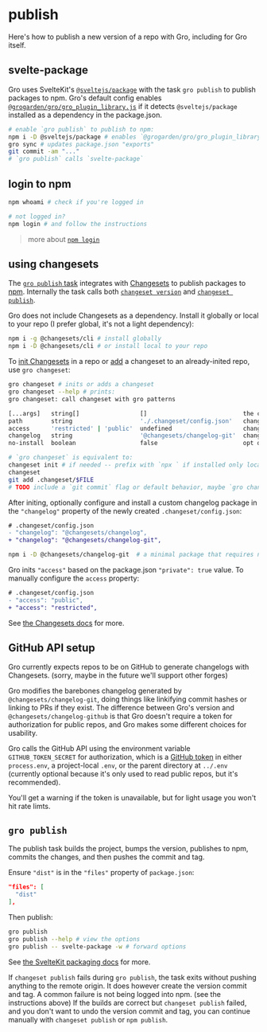 # publish

Here's how to publish a new version of a repo with Gro, including for Gro itself.

## svelte-package

Gro uses SvelteKit's [`@sveltejs/package`](https://kit.svelte.dev/docs/packaging)
with the task `gro publish` to publish packages to npm.
Gro's default config enables [`@grogarden/gro/gro_plugin_library.js`](../gro_plugin_library.ts)
if it detects `@sveltejs/package` installed as a dependency in the package.json.

```bash
# enable `gro publish` to publish to npm:
npm i -D @sveltejs/package # enables `@grogarden/gro/gro_plugin_library.js`
gro sync # updates package.json "exports"
git commit -am "..."
# `gro publish` calls `svelte-package`
```

## login to npm

```bash
npm whoami # check if you're logged in

# not logged in?
npm login # and follow the instructions
```

> more about [`npm login`](https://docs.npmjs.com/v6/commands/npm-adduser)

## using changesets

The [`gro publish` task](https://github.com/grogarden/gro/blob/main/src/lib/publish.task.ts)
integrates with [Changesets](https://github.com/changesets/changesets)
to publish packages to [npm](https://npmjs.com/). Internally the task calls both
[`changeset version`](https://github.com/changesets/changesets/blob/main/packages/README.md#version)
and
[`changeset publish`](https://github.com/changesets/changesets/blob/main/packages/README.md#publish).

Gro does not include Changesets as a dependency.
Install it globally or local to your repo
(I prefer global, it's not a light dependency):

```bash
npm i -g @changesets/cli # install globally
npm i -D @changesets/cli # or install local to your repo
```

To [init Changesets](https://github.com/changesets/changesets/blob/main/packages/README.md#init)
in a repo or [add](https://github.com/changesets/changesets/blob/main/packages/README.md#add)
a changeset to an already-inited repo, use `gro changeset`:

```bash
gro changeset # inits or adds a changeset
gro changeset --help # prints:
gro changeset: call changeset with gro patterns

[...args]   string[]                 []                           the commands to pass to changeset
path        string                   './.changeset/config.json'   changeset config file path
access      'restricted' | 'public'  undefined                    changeset 'access' config value, the default depends on package.json#private
changelog   string                   '@changesets/changelog-git'  changeset "changelog" config value
no-install  boolean                  false                        opt out of npm installing the changelog package

# `gro changeset` is equivalent to:
changeset init # if needed -- prefix with `npx ` if installed only locally
changeset
git add .changeset/$FILE
# TODO include a `git commit` flag or default behavior, maybe `gro changeset "message"`
```

After initing, optionally configure and install a custom changelog package
in the `"changelog"` property of the newly created `.changeset/config.json`:

```diff
# .changeset/config.json
- "changelog": "@changesets/changelog",
+ "changelog": "@changesets/changelog-git",
```

```bash
npm i -D @changesets/changelog-git  # a minimal package that requires no GitHub auth
```

Gro inits `"access"` based on the package.json `"private": true` value.
To manually configure the `access` property:

```diff
# .changeset/config.json
- "access": "public",
+ "access": "restricted",
```

See [the Changesets docs](https://github.com/changesets/changesets) for more.

## GitHub API setup

Gro currently expects repos to be on GitHub to generate changelogs with Changesets.
(sorry, maybe in the future we'll support other forges)

Gro modifies the barebones changelog generated by `@changesets/changelog-git`,
doing things like linkifying commit hashes or linking to PRs if they exist.
The difference between Gro's version and `@changesets/changelog-github` is that Gro
doesn't require a token for authorization for public repos,
and Gro makes some different choices for usability.

Gro calls the GitHub API using the environment variable `GITHUB_TOKEN_SECRET` for authorization,
which is a [GitHub token](https://github.com/settings/tokens)
in either `process.env`, a project-local `.env`, or the parent directory at `../.env`
(currently optional because it's only used to read public repos, but it's recommended).

You'll get a warning if the token is unavailable, but for light usage you won't hit rate limts.

## `gro publish`

The publish task builds the project, bumps the version, publishes to npm,
commits the changes, and then pushes the commit and tag.

Ensure `"dist"` is in the `"files"` property of `package.json`:

```json
"files": [
  "dist"
],
```

Then publish:

```bash
gro publish
gro publish --help # view the options
gro publish -- svelte-package -w # forward options
```

See [the SvelteKit packaging docs](https://kit.svelte.dev/docs/packaging) for more.

If `changeset publish` fails during `gro publish`,
the task exits without pushing anything to the remote origin.
It does however create the version commit and tag.
A common failure is not being logged into npm. (see the instructions above)
If the builds are correct but `changeset publish` failed,
and you don't want to undo the version commit and tag,
you can continue manually with `changeset publish` or `npm publish`.
